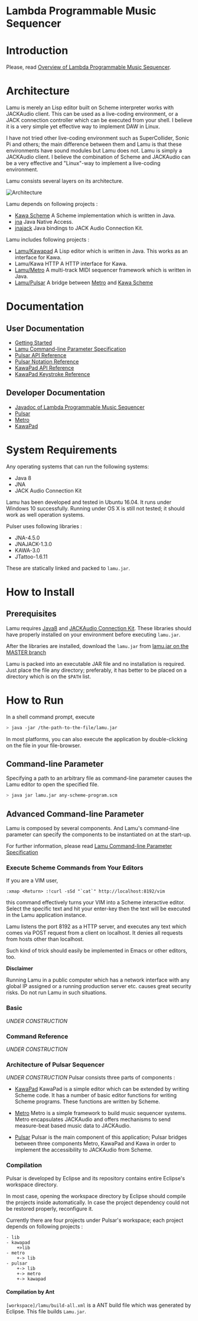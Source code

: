 
Lambda Programmable Music Sequencer 
===================================

# Introduction #
Please, read [Overview of Lambda Programmable Music Sequencer][L_LAMBDA_MUSIC].

# Architecture #
Lamu is merely an Lisp editor built on Scheme interpreter works with JACKAudio 
client. This can be used as a live-coding environment, or a JACK connection 
controller which can be executed from your shell. I believe it is a very simple 
yet effective way to implement DAW in Linux. 

I have not tried other live-coding environment such as SuperCollider, Sonic Pi 
and others; the main difference between them and Lamu is that these 
environments have sound modules but Lamu does not. Lamu is simply a JACKAudio 
client. I believe the combination of Scheme and JACKAudio can be a very 
effective and "Linux"-way to implement a live-coding environment.

Lamu consists several layers on its architecture.

![Architecture][architecture]

Lamu depends on following projects :
- [Kawa Scheme][L_KAWA]
  A Scheme implementation which is written in Java.
- [jna][L_JNA]
  Java Native Access.
- [jnajack][L_JNAJACK]
  Java bindings to JACK Audio Connection Kit.

Lamu includes following projects :
- [Lamu/Kawapad](./workspace/kawapad/)
  A Lisp editor which is written in Java. This works as an interface for Kawa.
- Lamu/Kawa HTTP
  A HTTP interface for Kawa.
- [Lamu/Metro](./workspace/metro/)
  A multi-track MIDI sequencer framework which is written in Java.
- [Lamu/Pulsar](./workspace/pulsar/)
  A bridge between [Metro](./workspace/metro/) and [Kawa Scheme][L_KAWA]

# Documentation #

## User Documentation ##
- [Getting Started](./getting-started.md)
- [Lamu Command-line Parameter Specification](./workspace/build/docs/args-api/)
- [Pulsar API Reference](./workspace/build/docs/procs-api/)
- [Pulsar Notation Reference](./workspace/build/docs/notes-api/)
- [KawaPad API Reference](./workspace/kawapad/docs/api/)
- [KawaPad Keystroke Reference](./workspace/kawapad/docs/keystrokes/)

[# kawapad-api]: ./workspace/kawapad/docs.src/manual-kawapad-api.md
[# kawapad-keystroke]: ./workspace/kawapad/docs.src/manual-kawapad-keystroke.md

## Developer Documentation ##
- [Javadoc of Lambda Programmable Music Sequencer](./workspace/build/javadoc/)
- [Pulsar](./workspace/pulsar/readme.md)
- [Metro](./workspace/metro/readme.md)
- [KawaPad](./workspace/kawapad/)

# System Requirements #
Any operating systems that can run the following systems:
- Java 8
- JNA
- JACK Audio Connection Kit

Lamu has been developed and tested in Ubuntu 16.04. It runs under Windows 10
successfully. Running under OS X is still not tested; it should work as well 
operation systems.

Pulser uses following libraries :

- JNA-4.5.0
- JNAJACK-1.3.0
- KAWA-3.0
- JTattoo-1.6.11

These are statically linked and packed to `lamu.jar`.

# How to Install #

## Prerequisites ##
Lamu requires [Java8](https://www.java.com/en/download/) and [JACKAudio
Connection Kit](http://jackaudio.org/). These libraries should have properly 
installed on your environment before executing `lamu.jar`.

After the libraries are installed, download the `lamu.jar` from
[lamu.jar on the MASTER branch](https://github.com/lambda-music/lamu/blob/master/workspace/lamu/lamu.jar)

Lamu is packed into an executable JAR file and no installation is required.  
Just place the file any directory; preferably, it has better to be placed on a 
directory which is on the `$PATH` list.

# How to Run #

In a shell command prompt, execute

```bash
> java -jar /the-path-to-the-file/lamu.jar
```

In most platforms, you can also execute the application by double-clicking on
the file in your file-browser. 

## Command-line Parameter ##

Specifying a path to an arbitrary file as command-line parameter causes the 
Lamu editor to open the specified file.

```bash
> java jar lamu.jar any-scheme-program.scm
```

## Advanced Command-line Parameter ##
Lamu is composed by several components. And Lamu's command-line parameter can 
specify the components to be instantiated on at the start-up.

For further information, please read 
[Lamu Command-line Parameter Specification](./workspace/lamu/docs/args-api/)


### Execute Scheme Commands from Your Editors ###

If you are a VIM user, 
```VIM
:xmap <Return> :!curl -sSd "`cat`" http://localhost:8192/vim
```
this command effectively turns your VIM into a Scheme interactive editor. 
Select the specific text and hit your enter-key then the text will be executed 
in the Lamu application instance.

Lamu listens the port 8192 as a HTTP server, and executes any text which
comes via POST request from a client on localhost. It denies all requests from
hosts other than localhost.

Such kind of trick should easily be implemented in Emacs or other editors, too.


**Disclaimer**

Running Lamu in a public computer which has a network interface with any
global IP assigned or a running production server etc. causes great security
risks. Do not run Lamu in such situations.


### Basic  ###
_UNDER CONSTRUCTION_

### Command Reference ###
_UNDER CONSTRUCTION_

### Architecture of Pulsar Sequencer ###
_UNDER CONSTRUCTION_
Pulsar consists three parts of components :

- [KawaPad](./workspace/kawapad/readme.md )
  KawaPad is a simple editor which can be extended by writing Scheme code.
  It has a number of basic editor functions for writing Scheme programs. These
  functions are written by Scheme.

- [Metro](./workspace/metro/readme.md )
  Metro is a simple framework to build music sequencer systems. Metro
  encapsulates JACKAudio and offers mechanisms to send measure-beat based music
  data to JACKAudio.

- [Pulsar](./workspace/pulsar/readme.md )
  Pulsar is the main component of this application; Pulsar bridges between
  three components Metro, KawaPad and Kawa  in order to implement the
  accessibility to JACKAudio from Scheme.


### Compilation ###

Pulsar is developed by Eclipse and its repository contains entire
Eclipse's workspace directory.

In most case, opening the workspace directory by Eclipse should compile
the projects inside automatically. In case the project dependency could
not be restored properly, reconfigure it.

Currently there are four projects under Pulsar's workspace; each project
depends on following projects :

```memo
- lib
- kawapad
    +>lib
- metro 
    +-> lib
- pulsar 
    +-> lib
    +-> metro
    +-> kawapad
```

#### Compilation by Ant ####
`[workspace]/lamu/build-all.xml` is a ANT build file which was generated by
Eclipse. This file builds `Lamu.jar`.


[L_KAWA]: https://www.gnu.org/software/kawa/
[L_LAMBDA_MUSIC]: ../
[architecture]:https://lambda-music.github.io/lamu/imgs/lambda-music-architecture-300.png
[L_JNA]:https://github.com/java-native-access/jna
[L_JNAJACK]:https://github.com/jaudiolibs/jnajack
[editor-movie]:./imgs/corresponding-parenthesis-movement.gif

[vim-modeline]: # ( vim: set spell expandtab fo+=awlt : )
